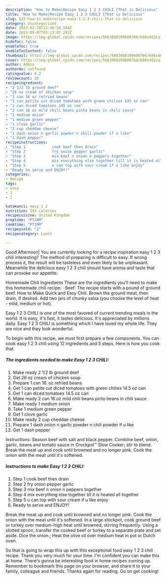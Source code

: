 ```yaml
---
description: "How to Make|Recipe Easy 1 2 3 CHILI {That is Delicious"
title: "How to Make|Recipe Easy 1 2 3 CHILI {That is Delicious"
slug: 523-how-to-makerecipe-easy-1-2-3-chili-that-is-delicious
category: Uncategorized
date: 2023-02-18T13:40:58.564Z
date: 2023-09-07T03:13:07.242Z
image: https://img-global.cpcdn.com/recipes/5683088109600768/680x482cq70/easy-1-2-3-chili-recipe-main-photo.jpg
hideToc: false
enableToc: true
enableTocContent: false
thumbnail: https://img-global.cpcdn.com/recipes/5683088109600768/680x482cq70/easy-1-2-3-chili-recipe-main-photo.jpg
cover: https://img-global.cpcdn.com/recipes/5683088109600768/680x482cq70/easy-1-2-3-chili-recipe-main-photo.jpg
author: Admin
authorAv: notfound
ratingvalue: 4.2
reviewcount: 25
recipeingredient:
- "2 1/2 lb ground deef"
- "26 oz cream of chicken soup"
- "1 can 16 oz refried beans"
- "1 can petite cut diced tomatoes with green chilies 145 oz can"
- "1 can diced tomatoes 145 oz can"
- "2 can 16 oz mild chili beans pinto beans in chili sauce"
- "1 medium onion"
- "1 medium green pepper"
- "1 clove garlic"
- "2 cup cheddae cheese"
- "1 dash onion n garlic powder n chili powder if u like"
- "1 dash pepper"
recipeinstructions:
- "Step 1            cook beef then drain"
- "Step 2            fry onion pepper garlic"
- "Step 3            mix beef n onion n peppers together"
- "Step 4            mix everything else together till it is heated all together"
- "Step 5            u can top with sour cream if u like enjoy"
- "Ready to serve and ENJOY!"
categories:
- Recipe
tags:
- easy
- 1
- 2

katakunci: easy 1 2 
nutrition: 193 calories
recipecuisine: United Kingdom
preptime: "PT38M"
cooktime: "PT39M"
recipeyield: "2"
recipecategory: Lunch

---
```



Good Afternoon| You are currently looking for a recipe inspiration easy 1 2 3 chili interesting? The method of preparing is difficult to easy. If wrong process it, the result will be tasteless and even likely to be unpleasant. Meanwhile the delicious easy 1 2 3 chili should have aroma and taste that can provoke our appetite.





Homemade Chili Ingredients These are the ingredients you&#39;ll need to make this homemade chili recipe: · Beef: The recipe starts with a pound of ground beef. How to Make Quick and Easy Chili. Brown the ground meat, then drain, if desired. Add two jars of chunky salsa (you choose the level of heat - mild, medium or hot).

Easy 1 2 3 CHILI is one of the most favored of current trending meals in the world. It is easy, it's fast, it tastes delicious. It's appreciated by millions daily. Easy 1 2 3 CHILI is something which I have loved my whole life. They are nice and they look wonderful.


To begin with this recipe, we must first prepare a few components. You can cook easy 1 2 3 chili using 12 ingredients and 5 steps. Here is how you cook that.

<!--inarticleads1-->

##### The ingredients needed to make Easy 1 2 3 CHILI:

1. Make ready 2 1/2 lb ground deef
1. Get 26 oz cream of chicken soup
1. Prepare 1 can 16. oz refried beans
1. Get 1 can petite cut diced tomatoes with green chilies 14.5 oz can
1. Get 1 can diced tomatoes 14.5 oz can
1. Make ready 2 can 16 oz mild chili beans pinto beans in chili sauce
1. Make ready 1 medium onion
1. Take 1 medium green pepper
1. Get 1 clove garlic
1. Make ready 2 cup cheddae cheese
1. Prepare 1 dash onion n garlic powder n chili powder if u like
1. Get 1 dash pepper


Instructions: Season beef with salt and black pepper. Combine beef, onion, garlic, beans and tomato sauce in Crockpot™ Slow Cooker; stir to blend. Break the meat up and cook until browned and no longer pink. Cook the onion with the meat until it&#39;s softened. 

<!--inarticleads2-->

##### Instructions to make Easy 1 2 3 CHILI:

1. Step 1            cook beef then drain
1. Step 2            fry onion pepper garlic
1. Step 3            mix beef n onion n peppers together
1. Step 4            mix everything else together till it is heated all together
1. Step 5            u can top with sour cream if u like enjoy
1. Ready to serve and ENJOY!

Break the meat up and cook until browned and no longer pink. Cook the onion with the meat until it&#39;s softened. In a large stockpot, cook ground beef or turkey over medium-high heat until browned, stirring frequently. Using a slotted spoon, transfer the cooked beef or turkey to a separate plate and set aside. Dice the onion.; Heat the olive oil over medium heat in pot or Dutch oven. 

So that is going to wrap this up with this exceptional food easy 1 2 3 chili recipe. Thank you very much for your time. I'm confident you can make this at home. There's gonna be interesting food in home recipes coming up. Remember to bookmark this page on your browser, and share it to your family, colleague and friends. Thanks again for reading. Go on get cooking!
